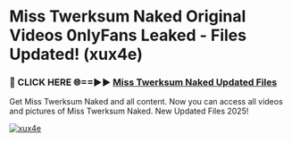 # Miss Twerksum Naked Original Videos 0nlyFans Leaked - Files Updated! (xux4e)

<h3>🔴 CLICK HERE 🌐==►► <a href="https://tinyurl.com/yckcrads" rel="nofollow">Miss Twerksum Naked Updated Files</a></h3>

Get Miss Twerksum Naked and all content. Now you can access all videos and pictures of Miss Twerksum Naked. New Updated Files 2025!

[![xux4e](https://i.imgur.com/hpKpOFt.gif)](https://tinyurl.com/yckcrads)
